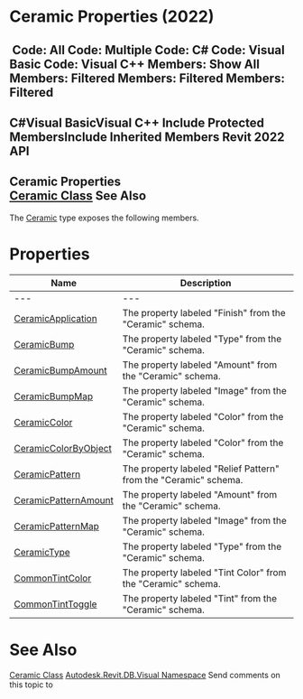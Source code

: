 # Ceramic Properties (2022)

﻿
 Code: All Code: Multiple Code: C# Code: Visual Basic Code: Visual C++  Members: Show All Members: Filtered Members: Filtered Members: Filtered   
---  
C#Visual BasicVisual C++
Include Protected MembersInclude Inherited Members
Revit 2022 API  
---  
Ceramic Properties  
[Ceramic Class](3f990d29-c743-ab3f-0a30-3b0a9b1f14cf.md "Ceramic Class") See Also  
---  
The [Ceramic](3f990d29-c743-ab3f-0a30-3b0a9b1f14cf.md "Ceramic Class") type exposes the following members.
# Properties
| Name | Description |
| --- | --- |
| --- | --- | --- |
| [CeramicApplication](2dd327d1-6c97-d61e-754f-bb8e18a70f10.md "CeramicApplication Property") | The property labeled "Finish" from the "Ceramic" schema. |
| [CeramicBump](84d6967a-63b0-008c-9f03-4ebbcc92e115.md "CeramicBump Property") | The property labeled "Type" from the "Ceramic" schema. |
| [CeramicBumpAmount](b3919c77-8f87-0555-4c03-0f6e95daba1b.md "CeramicBumpAmount Property") | The property labeled "Amount" from the "Ceramic" schema. |
| [CeramicBumpMap](fe311e6c-f7c1-2f89-2f73-f24a6a9ace49.md "CeramicBumpMap Property") | The property labeled "Image" from the "Ceramic" schema. |
| [CeramicColor](12622eb4-735c-ff30-16d5-fea4e820d08a.md "CeramicColor Property") | The property labeled "Color" from the "Ceramic" schema. |
| [CeramicColorByObject](54bd044f-f6fb-788d-a7ac-c5593cf97d85.md "CeramicColorByObject Property") | The property labeled "Color" from the "Ceramic" schema. |
| [CeramicPattern](97bb3b43-3f87-6c02-0d5b-c8268224d60b.md "CeramicPattern Property") | The property labeled "Relief Pattern" from the "Ceramic" schema. |
| [CeramicPatternAmount](e906536b-405b-aa8c-a3db-8fb1e6c09887.md "CeramicPatternAmount Property") | The property labeled "Amount" from the "Ceramic" schema. |
| [CeramicPatternMap](998f2240-cbd5-5316-a13a-03673512936d.md "CeramicPatternMap Property") | The property labeled "Image" from the "Ceramic" schema. |
| [CeramicType](36cd8dc5-53af-3822-7fe1-cb24b48fc81d.md "CeramicType Property") | The property labeled "Type" from the "Ceramic" schema. |
| [CommonTintColor](01b7b190-a203-ea9f-c8a7-b114bb6baea8.md "CommonTintColor Property") | The property labeled "Tint Color" from the "Ceramic" schema. |
| [CommonTintToggle](6e476439-6ecd-b2e8-be41-472eb4733776.md "CommonTintToggle Property") | The property labeled "Tint" from the "Ceramic" schema. |

# See Also
[Ceramic Class](3f990d29-c743-ab3f-0a30-3b0a9b1f14cf.md "Ceramic Class")
[Autodesk.Revit.DB.Visual Namespace](f5a10581-6ac2-be19-0e32-f87d05bc8b83.md "Autodesk.Revit.DB.Visual Namespace")
Send comments on this topic to 